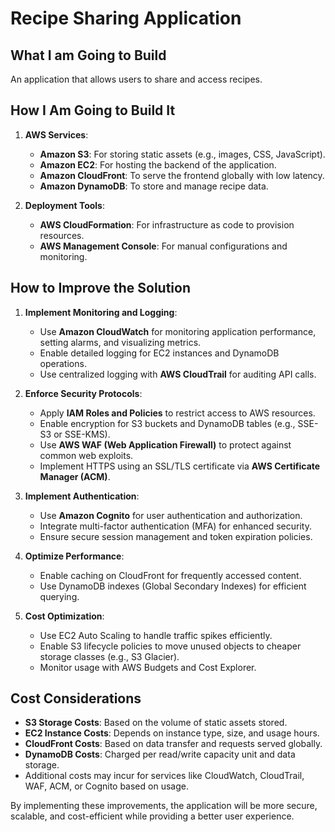 # Recipe Sharing Application

## What I am Going to Build
An application that allows users to share and access recipes.

## How I Am Going to Build It
1. **AWS Services**:
   - **Amazon S3**: For storing static assets (e.g., images, CSS, JavaScript).
   - **Amazon EC2**: For hosting the backend of the application.
   - **Amazon CloudFront**: To serve the frontend globally with low latency.
   - **Amazon DynamoDB**: To store and manage recipe data.

2. **Deployment Tools**:
   - **AWS CloudFormation**: For infrastructure as code to provision resources.
   - **AWS Management Console**: For manual configurations and monitoring.

## How to Improve the Solution
1. **Implement Monitoring and Logging**:
   - Use **Amazon CloudWatch** for monitoring application performance, setting alarms, and visualizing metrics.
   - Enable detailed logging for EC2 instances and DynamoDB operations.
   - Use centralized logging with **AWS CloudTrail** for auditing API calls.

2. **Enforce Security Protocols**:
   - Apply **IAM Roles and Policies** to restrict access to AWS resources.
   - Enable encryption for S3 buckets and DynamoDB tables (e.g., SSE-S3 or SSE-KMS).
   - Use **AWS WAF (Web Application Firewall)** to protect against common web exploits.
   - Implement HTTPS using an SSL/TLS certificate via **AWS Certificate Manager (ACM)**.

3. **Implement Authentication**:
   - Use **Amazon Cognito** for user authentication and authorization.
   - Integrate multi-factor authentication (MFA) for enhanced security.
   - Ensure secure session management and token expiration policies.

4. **Optimize Performance**:
   - Enable caching on CloudFront for frequently accessed content.
   - Use DynamoDB indexes (Global Secondary Indexes) for efficient querying.

5. **Cost Optimization**:
   - Use EC2 Auto Scaling to handle traffic spikes efficiently.
   - Enable S3 lifecycle policies to move unused objects to cheaper storage classes (e.g., S3 Glacier).
   - Monitor usage with AWS Budgets and Cost Explorer.

## Cost Considerations
- **S3 Storage Costs**: Based on the volume of static assets stored.
- **EC2 Instance Costs**: Depends on instance type, size, and usage hours.
- **CloudFront Costs**: Based on data transfer and requests served globally.
- **DynamoDB Costs**: Charged per read/write capacity unit and data storage.
- Additional costs may incur for services like CloudWatch, CloudTrail, WAF, ACM, or Cognito based on usage.

By implementing these improvements, the application will be more secure, scalable, and cost-efficient while providing a better user experience.
